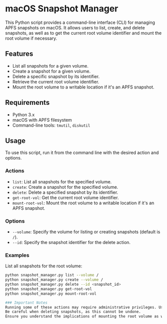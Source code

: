 # macOS Snapshot Manager

This Python script provides a command-line interface (CLI) for managing APFS snapshots on macOS. It allows users to list, create, and delete snapshots, as well as to get the current root volume identifier and mount the root volume if necessary.

## Features

- List all snapshots for a given volume.
- Create a snapshot for a given volume.
- Delete a specific snapshot by its identifier.
- Retrieve the current root volume identifier.
- Mount the root volume to a writable location if it's an APFS snapshot.

## Requirements

- Python 3.x
- macOS with APFS filesystem
- Command-line tools: `tmutil`, `diskutil`

## Usage

To use this script, run it from the command line with the desired action and options.

### Actions

- `list`: List all snapshots for the specified volume.
- `create`: Create a snapshot for the specified volume.
- `delete`: Delete a specified snapshot by its identifier.
- `get-root-vol`: Get the current root volume identifier.
- `mount-root-vol`: Mount the root volume to a writable location if it's an APFS snapshot.

### Options

- `--volume`: Specify the volume for listing or creating snapshots (default is `/`).
- `--id`: Specify the snapshot identifier for the delete action.

### Examples

List all snapshots for the root volume:
```bash
python snapshot_manager.py list --volume /
python snapshot_manager.py create --volume /
python snapshot_manager.py delete --id <snapshot_id>
python snapshot_manager.py get-root-vol
python snapshot_manager.py mount-root-vol

### Important Notes
Running some of these actions may require administrative privileges. Use sudo if necessary.
Be careful when deleting snapshots, as this cannot be undone.
Ensure you understand the implications of mounting the root volume as writable, especially in system locations